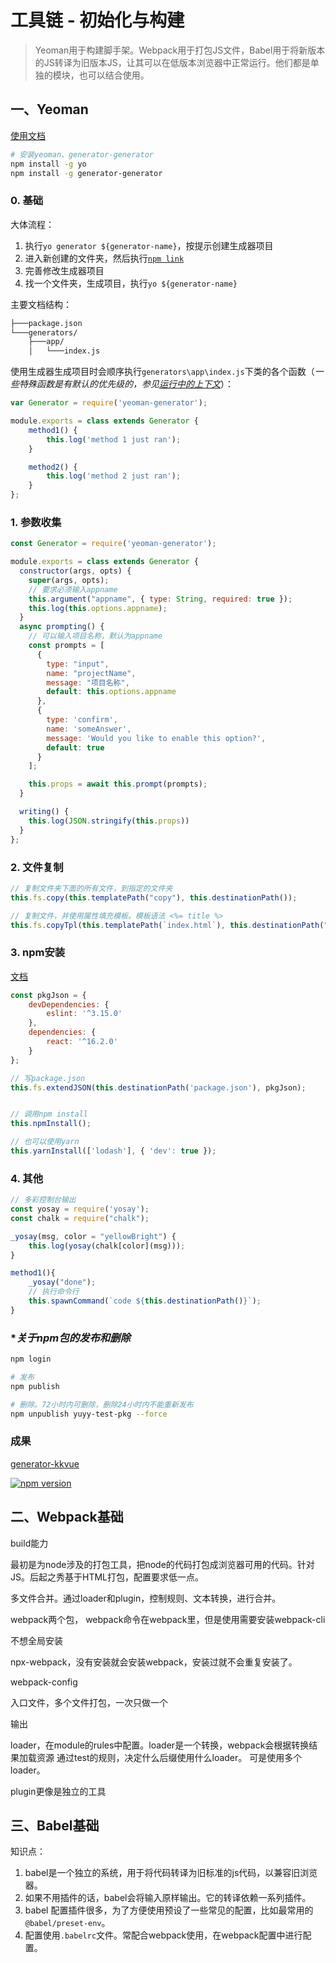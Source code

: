 # 工具链 - 初始化与构建

> Yeoman用于构建脚手架。Webpack用于打包JS文件，Babel用于将新版本的JS转译为旧版本JS，让其可以在低版本浏览器中正常运行。他们都是单独的模块，也可以结合使用。

## 一、Yeoman

[使用文档](https://yeoman.io/authoring/index.html)

```sh
# 安装yeoman、generator-generator
npm install -g yo
npm install -g generator-generator
```

### 0. 基础

大体流程：

1. 执行`yo generator ${generator-name}`，按提示创建生成器项目
1. 进入新创建的文件夹，然后执行[`npm link`](https://javascript.ruanyifeng.com/nodejs/npm.html#toc18)
1. 完善修改生成器项目
1. 找一个文件夹，生成项目，执行`yo ${generator-name}`

主要文档结构：

```sh
├───package.json
└───generators/
    ├───app/
    │   └───index.js
```

使用生成器生成项目时会顺序执行`generators\app\index.js`下类的各个函数（*一些特殊函数是有默认的优先级的，参见[运行中的上下文](https://yeoman.io/authoring/running-context.html)*）：

```js
var Generator = require('yeoman-generator');

module.exports = class extends Generator {
    method1() {
        this.log('method 1 just ran');
    }

    method2() {
        this.log('method 2 just ran');
    }
};
```

### 1. 参数收集

```js
const Generator = require('yeoman-generator');

module.exports = class extends Generator {
  constructor(args, opts) {
    super(args, opts);
    // 要求必须输入appname
    this.argument("appname", { type: String, required: true });
    this.log(this.options.appname);
  }
  async prompting() {
    // 可以输入项目名称，默认为appname
    const prompts = [
      {
        type: "input",
        name: "projectName",
        message: "项目名称",
        default: this.options.appname
      },
      {
        type: 'confirm',
        name: 'someAnswer',
        message: 'Would you like to enable this option?',
        default: true
      }
    ];

    this.props = await this.prompt(prompts);
  }

  writing() {
    this.log(JSON.stringify(this.props))
  }
};
```

### 2. 文件复制

```js
// 复制文件夹下面的所有文件，到指定的文件夹
this.fs.copy(this.templatePath("copy"), this.destinationPath());

// 复制文件，并使用属性填充模板。模板语法 <%= title %>
this.fs.copyTpl(this.templatePath(`index.html`), this.destinationPath("publish/index.html"), {title:"template title"});
```

### 3. npm安装

[文档](https://yeoman.io/authoring/dependencies.html)

```js
const pkgJson = {
    devDependencies: {
        eslint: '^3.15.0'
    },
    dependencies: {
        react: '^16.2.0'
    }
};

// 写package.json
this.fs.extendJSON(this.destinationPath('package.json'), pkgJson);


// 调用npm install
this.npmInstall();

// 也可以使用yarn
this.yarnInstall(['lodash'], { 'dev': true });
```

### 4. 其他

```js
// 多彩控制台输出
const yosay = require('yosay');
const chalk = require("chalk");

_yosay(msg, color = "yellowBright") {
    this.log(yosay(chalk[color](msg)));
}

method1(){
    _yosay("done");
    // 执行命令行
    this.spawnCommand(`code ${this.destinationPath()}`);
}
```

### **关于npm包的发布和删除*

```bash
npm login

# 发布
npm publish

# 删除。72小时内可删除，删除24小时内不能重新发布
npm unpublish yuyy-test-pkg --force
```

### 成果

[generator-kkvue](https://www.npmjs.com/package/generator-kkvue) 

[![npm version](https://badge.fury.io/js/generator-kkvue.svg)](//npmjs.com/package/generator-kkvue)

## 二、Webpack基础

build能力

最初是为node涉及的打包工具，把node的代码打包成浏览器可用的代码。针对JS。后起之秀基于HTML打包，配置要求低一点。

多文件合并。通过loader和plugin，控制规则、文本转换，进行合并。

webpack两个包，
webpack命令在webpack里，但是使用需要安装webpack-cli

不想全局安装

npx-webpack，没有安装就会安装webpack，安装过就不会重复安装了。

webpack-config

入口文件，多个文件打包，一次只做一个

输出

loader，在module的rules中配置。loader是一个转换，webpack会根据转换结果加载资源
通过test的规则，决定什么后缀使用什么loader。
可是使用多个loader。

plugin更像是独立的工具

## 三、Babel基础

知识点：

1. babel是一个独立的系统，用于将代码转译为旧标准的js代码，以兼容旧浏览器。
1. 如果不用插件的话，babel会将输入原样输出。它的转译依赖一系列插件。
1. babel 配置插件很多，为了方便使用预设了一些常见的配置，比如最常用的`@babel/preset-env`。
1. 配置使用`.babelrc`文件。常配合webpack使用，在webpack配置中进行配置。

